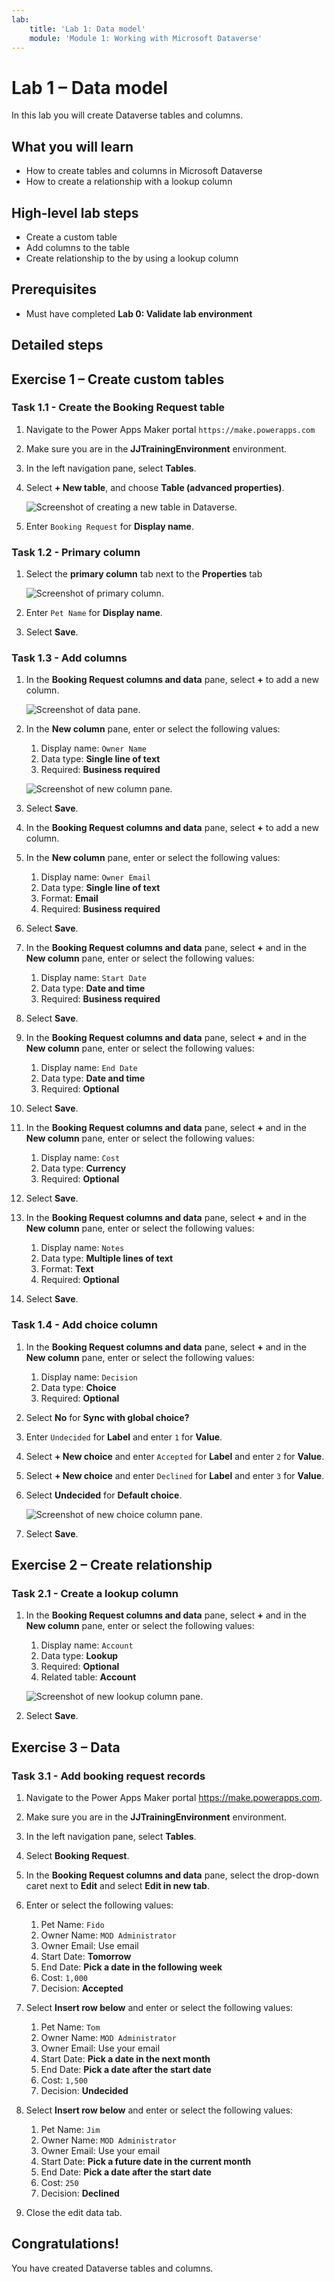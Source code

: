 ```yaml
---
lab:
    title: 'Lab 1: Data model'
    module: 'Module 1: Working with Microsoft Dataverse'
---
```


# Lab 1 – Data model

In this lab you will create Dataverse tables and columns.

## What you will learn

- How to create tables and columns in Microsoft Dataverse
- How to create a relationship with a lookup column

## High-level lab steps

- Create a custom table
- Add columns to the table
- Create relationship to the by using a lookup column
  
## Prerequisites

- Must have completed **Lab 0: Validate lab environment**

## Detailed steps

## Exercise 1 – Create custom tables

### Task 1.1 - Create the Booking Request table

1. Navigate to the Power Apps Maker portal `https://make.powerapps.com`

1. Make sure you are in the **JJTrainingEnvironment** environment.

1. In the left navigation pane, select **Tables**.

1. Select **+ New table**, and choose **Table (advanced properties)**.

    ![Screenshot of creating a new table in Dataverse.](../Media/create-new-table-dataverse.png)
    
1. Enter `Booking Request` for **Display name**.

### Task 1.2 - Primary column

1. Select the **primary column** tab next to the **Properties** tab

    ![Screenshot of primary column.](../Media/primary-column.png)

1. Enter `Pet Name` for **Display name**.

1. Select **Save**.

### Task 1.3 - Add columns

1. In the **Booking Request columns and data** pane, select **+** to add a new column.

    ![Screenshot of data pane.](../Media/data-pane.png)

1. In the **New column** pane, enter or select the following values:

   1. Display name: `Owner Name`
   1. Data type: **Single line of text**
   1. Required: **Business required**

    ![Screenshot of new column pane.](../Media/new-column-pane.png)

1. Select **Save**.

1. In the **Booking Request columns and data** pane, select **+** to add a new column.

1. In the **New column** pane, enter or select the following values:

   1. Display name: `Owner Email`
   1. Data type: **Single line of text**
   1. Format: **Email**
   1. Required: **Business required**

1. Select **Save**.

1. In the **Booking Request columns and data** pane, select **+** and in the **New column** pane, enter or select the following values:

   1. Display name: `Start Date`
   1. Data type: **Date and time**
   1. Required: **Business required**

1. Select **Save**.

1. In the **Booking Request columns and data** pane, select **+** and in the **New column** pane, enter or select the following values:

   1. Display name: `End Date`
   1. Data type: **Date and time**
   1. Required: **Optional**

1. Select **Save**.

1. In the **Booking Request columns and data** pane, select **+** and in the **New column** pane, enter or select the following values:

   1. Display name: `Cost`
   1. Data type: **Currency**
   1. Required: **Optional**

1. Select **Save**.

1. In the **Booking Request columns and data** pane, select **+** and in the **New column** pane, enter or select the following values:

   1. Display name: `Notes`
   1. Data type: **Multiple lines of text**
   1. Format: **Text**
   1. Required: **Optional**

1. Select **Save**.

### Task 1.4 - Add choice column

1. In the **Booking Request columns and data** pane, select **+** and in the **New column** pane, enter or select the following values:

   1. Display name: `Decision`
   1. Data type: **Choice**
   1. Required: **Optional**

1. Select **No** for **Sync with global choice?**

1. Enter `Undecided` for **Label** and enter `1` for **Value**.

1. Select **+ New choice** and enter `Accepted` for **Label** and enter `2` for **Value**.

1. Select **+ New choice** and enter `Declined` for **Label** and enter `3` for **Value**.

1. Select **Undecided** for **Default choice**.

    ![Screenshot of new choice column pane.](../Media/new-local-choice.png)

1. Select **Save**.

## Exercise 2 – Create relationship

### Task 2.1 - Create a lookup column

1. In the **Booking Request columns and data** pane, select **+** and in the **New column** pane, enter or select the following values:

   1. Display name: `Account`
   1. Data type: **Lookup**
   1. Required: **Optional**
   1. Related table: **Account**

    ![Screenshot of new lookup column pane.](../Media/new-lookup.png)

1. Select **Save**.


## Exercise 3 – Data

### Task 3.1 - Add booking request records

1. Navigate to the Power Apps Maker portal <https://make.powerapps.com>.

1. Make sure you are in the **JJTrainingEnvironment** environment.

1. In the left navigation pane, select **Tables**.

1. Select **Booking Request**.

1. In the **Booking Request columns and data** pane, select the drop-down caret next to **Edit** and select **Edit in new tab**.

1. Enter or select the following values:

   1. Pet Name: `Fido`
   1. Owner Name: `MOD Administrator`
   1. Owner Email: Use email
   1. Start Date: **Tomorrow**
   1. End Date: **Pick a date in the following week**
   1. Cost: `1,000`
   1. Decision: **Accepted**

1. Select **Insert row below** and enter or select the following values:

   1. Pet Name: `Tom`
   1. Owner Name: `MOD Administrator`
   1. Owner Email: Use your email
   1. Start Date: **Pick a date in the next month**
   1. End Date: **Pick a date after the start date**
   1. Cost: `1,500`
   1. Decision: **Undecided**

1. Select **Insert row below** and enter or select the following values:

   1. Pet Name: `Jim`
   1. Owner Name: `MOD Administrator`
   1. Owner Email: Use your email
   1. Start Date: **Pick a future date in the current month**
   1. End Date: **Pick a date after the start date**
   1. Cost: `250`
   1. Decision: **Declined**

1. Close the edit data tab.

## Congratulations!

You have created Dataverse tables and columns.